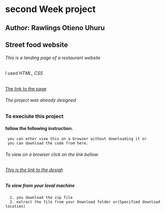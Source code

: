 # second Week project
## Author: Rawlings Otieno Uhuru
## Street food website
###### This is a landing page of a restaurant website
###### I used HTML, CSS
[The link to the page](https://uhuru-rawlings.github.io/week2-1_10_2021-/)
###### The project was already designed 
### To execiute this project 
#### follow the following instruction.
     you can ether view this on a browser without downloading it or
     you can download the code from here.
###### To view on a browser click on the link bellow.
###### [This is the link to the desigh](https://drive.google.com/drive/folders/1m39zuC6FevjbZvdxNAY27-9Dozb2U39_)

##### To view from your loval machine
      1. you download the zip file
      2. extract the file from your Download folder or(Specified download location)
